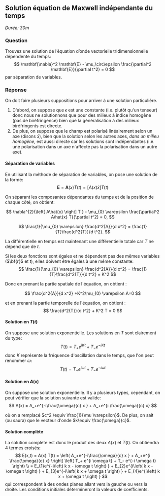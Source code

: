## Solution équation de Maxwell indépendante du temps

*Durée: 30m*

### Question

Trouvez une solution de l’équation d’onde vectorielle tridimensionnelle dépendente du temps:
$$
\mathbf{\nabla}^2 \mathbf{E} - \mu_\circ\epsilon \frac{\partial^2 \mathbf{E}}{\partial t^2} = 0
$$
par séparation de variables.

### Réponse

On doit faire plusieurs suppositions pour arriver à une solution particulière.  

1. D'abord, on suppose que $\epsilon$ est une constante (i.e. plutôt qu'un tenseur) donc nous ne solutionnons que pour des milieux à indice homogène (pas de biréfringence) bien que la généralisation à des milieux biréfringents est directe. 
2. De plus, on suppose que le champ est polarisé linéairement selon un axe (disons $\hat{x}​$), bien que la solution selon les autres axes, *dans un milieu homogène*, est aussi directe car les solutions sont indépendantes (i.e. une polarisation dans un axe n'affecte pas la polarisation dans un autre axe).

#### Séparation de variables

En utilisant la méthode de séparation de variables, on pose une solution de la forme:
$$
\textbf{E}= \mathbf{A}(x) T(t) = \left[A(x) \hat{x}\right] T(t)
$$

On séparant les composantes dépendantes du temps et de la position de chaque côté, on obtient:

$$
\nabla^{2}{\left[ A\hat{x} \right] T } -  \mu_{0} \varepsilon \frac{\partial^2 A\hat{x} T}{\partial t^2}  = 0,
$$

$$
\frac{1}{\mu_{0} \varepsilon}  \frac{d^2{A}}{d x^2}  = \frac{1}{T}\frac{d^2{T}}{d t^2}.
$$

La différentielle en temps est maintenant une différentielle totale car $T$ ne dépend que de $t​$.

Si les deux fonctions sont égales et ne dépendent pas des mêmes variables ($\bf{r}$ et $t$), elles doivent être égales à une même constante:
$$
\frac{1}{\mu_{0} \varepsilon}  \frac{d^2{A}}{d x^2} = \frac{1}{T}\frac{d^2{T}}{d t^2} = K^2
$$

Donc en prenant la partie spatiale de l'équation, on obtient :

$$
\frac{d^2{A}}{d x^2} +K^2\mu_{0} \varepsilon A=0
$$

et en prenant la partie temporelle de l'équation, on obtient :
$$
\frac{d^2{T}}{d t^2} + K^2 T = 0
$$

#### Solution en $T(t)$

On suppose une solution exponentielle. Les solutions en $T​$ sont clairement du type:
$$
T(t) = T_+ e^{i K t} + T_- e^{-i K t}
$$
donc $K$ représente la fréquence d'oscillation dans le temps, que l'on peut renommer $\omega$:
$$
T(t) = T_+ e^{i \omega t} + T_- e^{-i \omega t}
$$



#### Solution en $A(x)$

On suppose une solution exponentielle.  Il y a plusieurs types, cependant, on peut vérifier que la solution suivante est valide:
$$
A(x) = A_+e^{-i\frac{\omega}{c} x } + A_+e^{i \frac{\omega}{c} x}
$$

où on a remplacé $c^2 \equiv \frac{1}{\mu \varepsilon}$. De plus, on sait (ou saura) que le vecteur d'onde $k\equiv \frac{\omega}{c}$.

#### Solution complète

La solution complète est donc le produit des deux $A(x)$ et $T(t)$. On obtiendra 4 termes croisés:
$$
E(x,t) = A(x) T(t) = \left( A_+e^{-i\frac{\omega}{c} x } + A_+e^{i \frac{\omega}{c} x} \right) \left( T_+ e^{i \omega t} + T_- e^{-i \omega t} \right) \\
 = E_{1}e^{-i\left( k x - \omega t \right) } + E_{2}e^{i\left( k x - \omega t \right) } + E_{3}e^{-i\left( k x + \omega t \right) } + E_{4}e^{i\left( k x + \omega t \right) }
$$
qui correspondent à des ondes planes allant vers la gauche ou vers la droite.  Les conditions initiales détermineront la valeurs de coefficients.